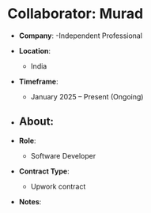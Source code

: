 # Collaborator: Murad

- **Company**:
  -Independent Professional

- **Location**:  
  - India

- **Timeframe**:  
  - January 2025 – Present (Ongoing)

- **About**:
  - 

- **Role**:  
  - Software Developer  

- **Contract Type**:  
  - Upwork contract

- **Notes**:

